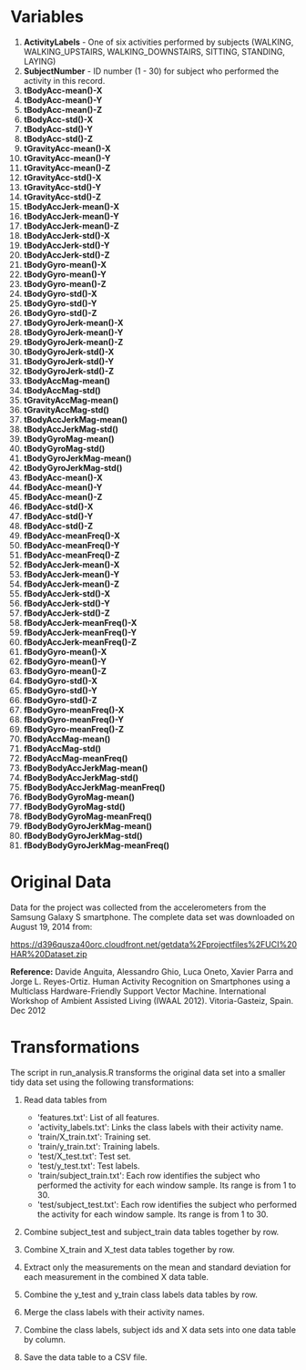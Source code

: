 Variables
=========
1. **ActivityLabels** - One of six activities performed by subjects (WALKING, WALKING_UPSTAIRS, WALKING_DOWNSTAIRS, SITTING, STANDING, LAYING)
2. **SubjectNumber** - ID number (1 - 30) for subject who performed the activity in this record.
3. **tBodyAcc-mean()-X**  
4. **tBodyAcc-mean()-Y**  
5. **tBodyAcc-mean()-Z**  
6. **tBodyAcc-std()-X**  
7. **tBodyAcc-std()-Y**  
8. **tBodyAcc-std()-Z**  
9. **tGravityAcc-mean()-X**  
10. **tGravityAcc-mean()-Y**  
11. **tGravityAcc-mean()-Z**  
12. **tGravityAcc-std()-X**  
13. **tGravityAcc-std()-Y**  
14. **tGravityAcc-std()-Z**  
15. **tBodyAccJerk-mean()-X**  
16. **tBodyAccJerk-mean()-Y**  
17. **tBodyAccJerk-mean()-Z**  
18. **tBodyAccJerk-std()-X**  
19. **tBodyAccJerk-std()-Y**  
20. **tBodyAccJerk-std()-Z**  
21. **tBodyGyro-mean()-X**  
22. **tBodyGyro-mean()-Y**  
23. **tBodyGyro-mean()-Z**  
24. **tBodyGyro-std()-X**  
25. **tBodyGyro-std()-Y**  
26. **tBodyGyro-std()-Z**  
27. **tBodyGyroJerk-mean()-X**  
28. **tBodyGyroJerk-mean()-Y**   
29. **tBodyGyroJerk-mean()-Z**  
30. **tBodyGyroJerk-std()-X**  
31. **tBodyGyroJerk-std()-Y**  
32. **tBodyGyroJerk-std()-Z**  
33. **tBodyAccMag-mean()**  
34. **tBodyAccMag-std()**  
35. **tGravityAccMag-mean()**  
36. **tGravityAccMag-std()**  
37. **tBodyAccJerkMag-mean()**  
38. **tBodyAccJerkMag-std()**  
39. **tBodyGyroMag-mean()**  
40. **tBodyGyroMag-std()**  
41. **tBodyGyroJerkMag-mean()**  
42. **tBodyGyroJerkMag-std()**  
43. **fBodyAcc-mean()-X**  
44. **fBodyAcc-mean()-Y**  
45. **fBodyAcc-mean()-Z**  
46. **fBodyAcc-std()-X**  
47. **fBodyAcc-std()-Y**   
48. **fBodyAcc-std()-Z**  
49. **fBodyAcc-meanFreq()-X**  
50. **fBodyAcc-meanFreq()-Y**  
51. **fBodyAcc-meanFreq()-Z**  
52. **fBodyAccJerk-mean()-X**  
53. **fBodyAccJerk-mean()-Y**  
54. **fBodyAccJerk-mean()-Z**  
55. **fBodyAccJerk-std()-X**  
56. **fBodyAccJerk-std()-Y**  
57. **fBodyAccJerk-std()-Z**  
58. **fBodyAccJerk-meanFreq()-X**  
59. **fBodyAccJerk-meanFreq()-Y**  
60. **fBodyAccJerk-meanFreq()-Z**  
61. **fBodyGyro-mean()-X**  
63. **fBodyGyro-mean()-Y**  
64. **fBodyGyro-mean()-Z**  
65. **fBodyGyro-std()-X**  
66. **fBodyGyro-std()-Y**  
67. **fBodyGyro-std()-Z**  
68. **fBodyGyro-meanFreq()-X**  
69. **fBodyGyro-meanFreq()-Y**  
70. **fBodyGyro-meanFreq()-Z**  
71. **fBodyAccMag-mean()**  
72. **fBodyAccMag-std()**  
73. **fBodyAccMag-meanFreq()**  
74. **fBodyBodyAccJerkMag-mean()**  
75. **fBodyBodyAccJerkMag-std()**  
76. **fBodyBodyAccJerkMag-meanFreq()**  
77. **fBodyBodyGyroMag-mean()**  
78. **fBodyBodyGyroMag-std()**  
79. **fBodyBodyGyroMag-meanFreq()**  
80. **fBodyBodyGyroJerkMag-mean()**  
81. **fBodyBodyGyroJerkMag-std()**  
82. **fBodyBodyGyroJerkMag-meanFreq()**  

Original Data
=============
Data for the project was collected from the accelerometers from the Samsung Galaxy S smartphone. The complete data set was downloaded on August 19, 2014 from:

https://d396qusza40orc.cloudfront.net/getdata%2Fprojectfiles%2FUCI%20HAR%20Dataset.zip

**Reference:** Davide Anguita, Alessandro Ghio, Luca Oneto, Xavier Parra and Jorge L. Reyes-Ortiz. Human Activity Recognition on Smartphones using a Multiclass Hardware-Friendly Support Vector Machine. International Workshop of Ambient Assisted Living (IWAAL 2012). Vitoria-Gasteiz, Spain. Dec 2012

Transformations
===============
The script in run_analysis.R transforms the original data set into a smaller tidy data set using the following transformations:

1. Read data tables from

    - 'features.txt': List of all features.
    - 'activity_labels.txt': Links the class labels with their activity name.
    - 'train/X_train.txt': Training set.
    - 'train/y_train.txt': Training labels.
    - 'test/X_test.txt': Test set.
    - 'test/y_test.txt': Test labels.
    - 'train/subject_train.txt': Each row identifies the subject who performed the activity for each window sample. Its range is from 1 to 30.
    - 'test/subject_test.txt': Each row identifies the subject who performed the activity for each window sample. Its range is from 1 to 30.

2. Combine subject_test and subject_train data tables together by row.

3. Combine X_train and X_test data tables together by row.

4. Extract only the measurements on the mean and standard deviation for each measurement in the combined X data table.

5. Combine the y_test and y_train class labels data tables by row.

6. Merge the class labels with their activity names.

7. Combine the class labels, subject ids and X data sets into one data table by column.

8. Save the data table to a CSV file.